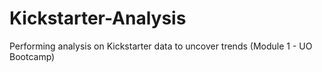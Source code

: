# Kickstarter-Analysis
Performing analysis on Kickstarter data to uncover trends (Module 1 - UO Bootcamp)
